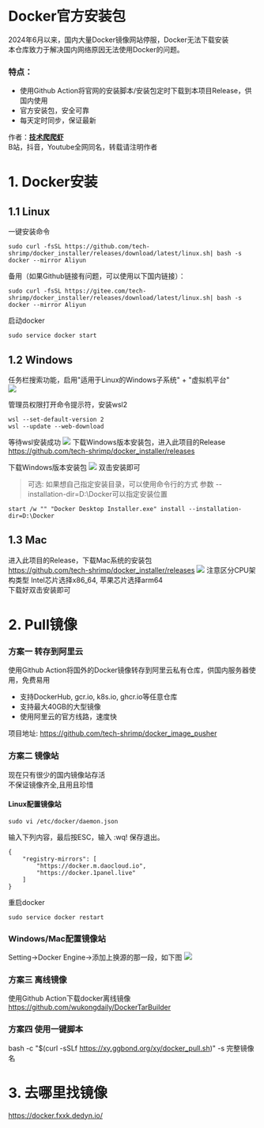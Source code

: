 # Docker官方安装包

2024年6月以来，国内大量Docker镜像网站停服，Docker无法下载安装<br>
本仓库致力于解决国内网络原因无法使用Docker的问题。<br>

### 特点：
- 使用Github Action将官网的安装脚本/安装包定时下载到本项目Release，供国内使用<br>
- 官方安装包，安全可靠<br>
- 每天定时同步，保证最新<br>

作者：**[技术爬爬虾](https://github.com/tech-shrimp/me)**<br>
B站，抖音，Youtube全网同名，转载请注明作者<br>

# 1. Docker安装
## 1.1 Linux
一键安装命令
```
sudo curl -fsSL https://github.com/tech-shrimp/docker_installer/releases/download/latest/linux.sh| bash -s docker --mirror Aliyun
```
备用（如果Github链接有问题，可以使用以下国内链接）：
```
sudo curl -fsSL https://gitee.com/tech-shrimp/docker_installer/releases/download/latest/linux.sh| bash -s docker --mirror Aliyun
``````

启动docker
```
sudo service docker start
```

## 1.2 Windows
任务栏搜索功能，启用"适用于Linux的Windows子系统" + "虚拟机平台" <br>
![](images/windows功能.png)

管理员权限打开命令提示符，安装wsl2<br>
```
wsl --set-default-version 2
wsl --update --web-download
```
等待wsl安装成功
![](images/wsl2成功.png)
下载Windows版本安装包，进入此项目的Release<br>
https://github.com/tech-shrimp/docker_installer/releases

下载Windows版本安装包
![](images/windows安装包.png)
双击安装即可

>可选:
如果想自己指定安装目录，可以使用命令行的方式
参数 --installation-dir=D:\Docker可以指定安装位置


```
start /w "" "Docker Desktop Installer.exe" install --installation-dir=D:\Docker
```

## 1.3 Mac
进入此项目的Release，下载Mac系统的安装包<br>
https://github.com/tech-shrimp/docker_installer/releases
![](images/mac安装包.png)
注意区分CPU架构类型 Intel芯片选择x86_64, 苹果芯片选择arm64<br>
下载好双击安装即可

# 2. Pull镜像

### 方案一  转存到阿里云
使用Github Action将国外的Docker镜像转存到阿里云私有仓库，供国内服务器使用，免费易用

- 支持DockerHub, gcr.io, k8s.io, ghcr.io等任意仓库
- 支持最大40GB的大型镜像
- 使用阿里云的官方线路，速度快

项目地址: 
https://github.com/tech-shrimp/docker_image_pusher

### 方案二 镜像站
现在只有很少的国内镜像站存活<br>
不保证镜像齐全,且用且珍惜<br>


#### Linux配置镜像站
```
sudo vi /etc/docker/daemon.json
```
输入下列内容，最后按ESC，输入 :wq! 保存退出。
```
{
    "registry-mirrors": [
        "https://docker.m.daocloud.io",
        "https://docker.1panel.live"
    ]
}
```
重启docker
```
sudo service docker restart
```

### Windows/Mac配置镜像站
Setting->Docker Engine->添加上换源的那一段，如下图
![](images/win加速.png)

### 方案三 离线镜像
使用Github Action下载docker离线镜像
https://github.com/wukongdaily/DockerTarBuilder

### 方案四 使用一键脚本
bash -c "$(curl -sSLf https://xy.ggbond.org/xy/docker_pull.sh)" -s 完整镜像名

# 3. 去哪里找镜像

https://docker.fxxk.dedyn.io/